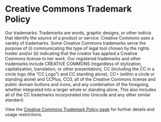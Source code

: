 # Creative Commons Trademark Policy

Our trademarks: Trademarks are words, graphic designs, or other indicia that identify the source of a product or service. Creative Commons uses a variety of trademarks. Some Creative Commons trademarks serve the purpose of (i) communicating the type of legal tool chosen by the rights holder and/or (ii) indicating that the creator has applied a Creative Commons license to her work. Our registered trademarks and other trademarks include CREATIVE COMMONS (regardless of stylization, capitalization, translation, or other presentation), CC (including the CC in a circle logo (the “CC Logo”) and CC standing alone), CC+ (within a circle or standing alone) and CCPlus, CC0, all of the Creative Commons license and public domain buttons and icons, and any combination of the foregoing, whether integrated into a larger whole or standing alone. This also includes all of the CC trademarks incorporated into Unicode and any other similar standard.

View the [Creative Commons Trademark Policy page](https://creativecommons.org/policies#trademark) for further details and usage restrictions.
